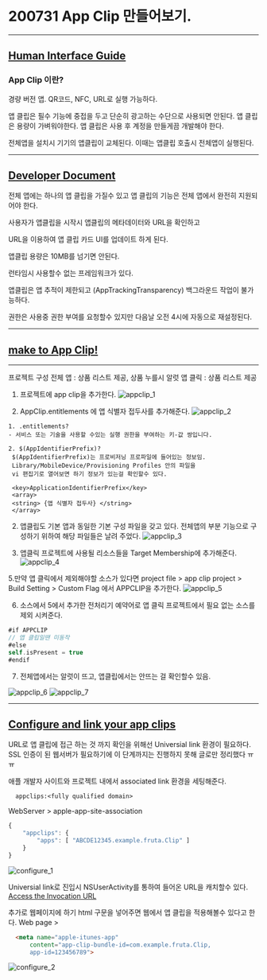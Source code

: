 # 200731 App Clip 만들어보기. 
---


## [Human Interface Guide](https://developer.apple.com/design/human-interface-guidelines/app-clips/overview/) 

### App Clip 이란?
경량 버전 앱.
QR코드, NFC, URL로 실행 가능하다.

앱 클립은 필수 기능에 중접을 두고 단순히 광고하는 수단으로 사용되면 안된다.
앱 클립은 용량이 가벼워야한다.
앱 클립은 사용 후 계정을 만들게끔 개발해야 한다.


전체앱을 설치시 기기의 앱클립이 교체된다.
이때는 앱클립 호출시 전체앱이 실행된다.

--- 
## [Developer Document](https://developer.apple.com/documentation/app_clips/developing_a_great_app_clip/) 

전체 앱에는 하나의 앱 클립을 가질수 있고 앱 클립의 기능은 전체 앱에서 완전히 지원되어야 한다.

사용자가 앱클립을 시작시
앱클립의 메타데이터와 URL을 확인하고

URL을 이용하여
앱 클립 카드 UI를 업데이트 하게 된다.


앱클립 용량은 10MB를 넘기면 안된다.

런타임시 사용할수 없는 프레임워크가 있다.

앱클립은 앱 추적이 제한되고 (AppTrackingTransparency)
백그라운드 작업이 불가능하다.

권한은 사용중 권한 부여를 요청할수 있지만 다음날 오전 4시에 자동으로 재설정된다.
 
 
 --- 
 ## [make to App Clip!](https://developer.apple.com/documentation/app_clips/developing_a_great_app_clip/) 
 ---
 프로젝트 구성 
 전체 앱 : 상품 리스트 제공, 상품 누를시 알럿
 앱 클릭 : 상품 리스트 제공
 
 
1. 프로젝트에 app clip을  추가한다.
![appclip_1](./image/appclip_1.png) 
 
2. AppClip.entitlements 에 앱 식별자 접두사를 추가해준다.
![appclip_2](./image/appclip_2.png) 

```
1. .entitlements?
- 서비스 또는 기술을 사용할 수있는 실행 권한을 부여하는 키-값 쌍입니다.

2. $(AppIdentifierPrefix)?
 $(AppIdentifierPrefix)는 프로비저닝 프로파일에 들어있는 정보임.
 Library/MobileDevice/Provisioning Profiles 안의 파일을
 vi 편집기로 열어보면 하기 정보가 있는걸 확인할수 있다.
 
 <key>ApplicationIdentifierPrefix</key>
 <array>
 <string> {앱 식별자 접두사} </string>
 </array>
 ```
 
2. 앱클립도 기본 앱과 동일한 기본 구성 파일을 갖고 있다.
전체앱의 부분 기능으로 구성하기 위하여 해당 파일들은 날려 주었다.
![appclip_3](./image/appclip_3.png)
 
3. 앱클릭 프로젝트에 사용될 리소스들을 Target Membership에 추가해준다.
![appclip_4](./image/appclip_4.png)


5.만약 앱 클릭에서 제외해야할 소스가 있다면 
project file > app clip project > Build Setting > Custom Flag 에서
APPCLIP을 추가한다.
![appclip_5](./image/appclip_5.png)



6. 소스에서 5에서 추가한 전처리기 예약어로 
앱 클릭 프로젝트에서 필요 없는 소스를 제외 시켜준다.
``` swift
#if APPCLIP
// 앱 클립일땐 미동작
#else
self.isPresent = true
#endif
```


7. 전체앱에서는 알럿이 뜨고, 앱클립에서는 안뜨는 걸 확인할수 있음.
 
 ![appclip_6](./image/appclip_6.jpeg)
 ![appclip_7](./image/appclip_7.jpeg)

 --- 
 ## [Configure and link your app clips](https://developer.apple.com/videos/play/wwdc2020/10146/)
 URL로  앱 클립에 접근 하는 것 까지 확인을 위해선 Universial link 환경이 필요하다.
 SSL 인증이 된 웹서버가 필요하기에 이 단계까지는 진행하지 못해 글로만 정리했다 ㅠㅠ
 
 
애플 개발자 사이트와 프로젝트 내에서 associated link 환경을 세팅해준다.
```
  appclips:<fully qualified domain>
```
  
  
  WebServer > apple-app-site-association
  ```javascript
  {
      "appclips": {
          "apps": [ "ABCDE12345.example.fruta.Clip" ]
      }
  }
```
  
 ![configure_1](./image/configure_1.png)
  
  Universial link로 진입시 NSUserActivity를 통하여 들어온 URL을 캐치할수 있다. 
  [Access the Invocation URL](https://developer.apple.com/documentation/app_clips/responding_to_invocations) 

  
  
  추가로 웹페이지에 하기 html 구문을 넣어주면 웹에서 앱 클립을 적용해볼수 있다고 한다.
  Web page > 
```HTML
  <meta name="apple-itunes-app" 
      content="app-clip-bundle-id=com.example.fruta.Clip,
      app-id=123456789">
```
   
  ![configure_2](./image/configure_2.png)

 
 
